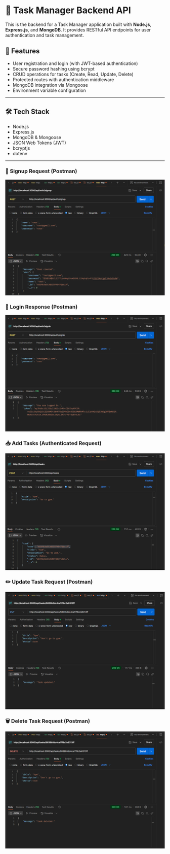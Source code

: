 # 🧩 Task Manager Backend API

This is the backend for a Task Manager application built with **Node.js**, **Express.js**, and **MongoDB**. It provides RESTful API endpoints for user authentication and task management.

## 🚀 Features

- User registration and login (with JWT-based authentication)
- Secure password hashing using bcrypt
- CRUD operations for tasks (Create, Read, Update, Delete)
- Protected routes with authentication middleware
- MongoDB integration via Mongoose
- Environment variable configuration

---

## 🛠️ Tech Stack

- Node.js
- Express.js
- MongoDB & Mongoose
- JSON Web Tokens (JWT)
- bcryptjs
- dotenv

---

### 🧾 Signup Request (Postman)
![Register Request](backend/screenshots/signup.png)

### 🔐 Login Response (Postman)
![Login Response](backend/screenshots/signin.png)

### 📥 Add Tasks (Authenticated Request)
![Get Tasks](backend/screenshots/create-task.png)

### ✏️ Update Task Request (Postman)
![Update Task](backend/screenshots/update-task.png)  

### 🗑️ Delete Task Request (Postman)
![Delete Task](backend/screenshots/delete-task.png)  

